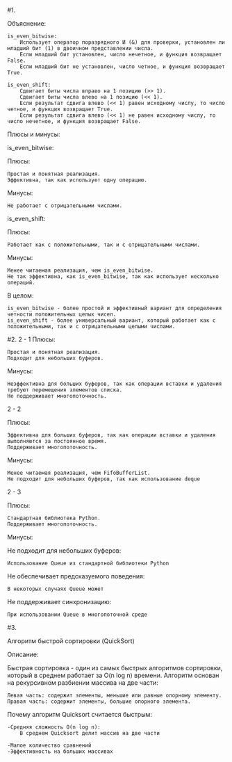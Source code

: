 #1.

Объяснение:

    is_even_bitwise:
        Использует оператор поразрядного И (&) для проверки, установлен ли младший бит (1) в двоичном представлении числа.
        Если младший бит установлен, число нечетное, и функция возвращает False.
        Если младший бит не установлен, число четное, и функция возвращает True.

    is_even_shift:
        Сдвигает биты числа вправо на 1 позицию (>> 1).
        Сдвигает биты числа влево на 1 позицию (<< 1).
        Если результат сдвига влево (<< 1) равен исходному числу, то число четное, и функция возвращает True.
        Если результат сдвига влево (<< 1) не равен исходному числу, то число нечетное, и функция возвращает False.

Плюсы и минусы:

is_even_bitwise:

Плюсы:

    Простая и понятная реализация.
    Эффективна, так как использует одну операцию.

Минусы:

    Не работает с отрицательными числами.

is_even_shift:

Плюсы:

    Работает как с положительными, так и с отрицательными числами.

Минусы:

    Менее читаемая реализация, чем is_even_bitwise.
    Не так эффективна, как is_even_bitwise, так как использует несколько операций.

В целом:

    is_even_bitwise - более простой и эффективный вариант для определения четности положительных целых чисел.
    is_even_shift - более универсальный вариант, который работает как с положительными, так и с отрицательными целыми числами.

#2.
2 - 1
Плюсы:

    Простая и понятная реализация.
    Подходит для небольших буферов.

Минусы:

    Неэффективна для больших буферов, так как операции вставки и удаления требуют перемещения элементов списка.
    Не поддерживает многопоточность.

2 - 2

Плюсы:

    Эффективна для больших буферов, так как операции вставки и удаления выполняются за постоянное время.
    Поддерживает многопоточность.

Минусы:

    Менее читаемая реализация, чем FifoBufferList.
    Не подходит для небольших буферов, так как использование deque

2 - 3

Плюсы:

    Стандартная библиотека Python.
    Поддерживает многопоточность.


Минусы:

Не подходит для небольших буферов:

    Использование Queue из стандартной библиотеки Python

Не обеспечивает предсказуемого поведения:

    В некоторых случаях Queue может

Не поддерживает синхронизацию:

    При использовании Queue в многопоточной среде


#3.

Алгоритм быстрой сортировки (QuickSort)

Описание:

Быстрая сортировка - один из самых быстрых алгоритмов сортировки, который в среднем работает за O(n log n) времени. Алгоритм основан на рекурсивном разбиении массива на две части:

    Левая часть: содержит элементы, меньшие или равные опорному элементу.
    Правая часть: содержит элементы, большие опорного элемента.

Почему алгоритм Quicksort считается быстрым:

    -Средняя сложность O(n log n):
        В среднем Quicksort делит массив на две части

    -Малое количество сравнений
    -Эффективность на больших массивах